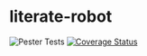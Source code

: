 # literate-robot
![Pester Tests](https://github.com/fjahn78/literate-robot/actions/workflows/test.yml/badge.svg)
[![Coverage Status](https://coveralls.io/repos/github/fjahn78/literate-robot/badge.svg)](https://coveralls.io/github/fjahn78/literate-robot)
